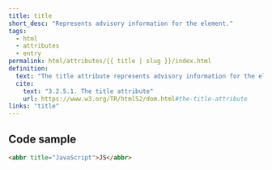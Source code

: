 ```yaml
---
title: title
short_desc: "Represents advisory information for the element."
tags:
  - html
  - attributes
  - entry
permalink: html/attributes/{{ title | slug }}/index.html
definition:
  text: "The title attribute represents advisory information for the element, such as would be appropriate for a tooltip."
  cite:
    text: "3.2.5.1. The title attribute"
    url: https://www.w3.org/TR/html52/dom.html#the-title-attribute
links: "title"
---
```


<h2 class="h3"><span>Code sample</span></h2>

```html
<abbr title="JavaScript">JS</abbr>
```
